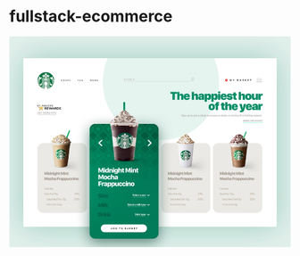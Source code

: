 # fullstack-ecommerce


![alt text](https://raw.githubusercontent.com/teriyaki0/fullstack-ecommerce/main/frontend/src/design/925fcc3f9080d73d9f1b3aebac234c26.jpg)

